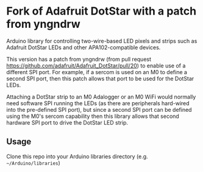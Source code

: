 # Fork of Adafruit DotStar with a patch from yngndrw

Arduino library for controlling two-wire-based LED pixels and strips such as Adafruit DotStar LEDs and other APA102-compatible devices.

This version has a patch from yngndrw (from pull request https://github.com/adafruit/Adafruit_DotStar/pull/20) to enable use of a different SPI port.  For example, if a sercom is used on an M0 to define a second SPI port, then this patch allows that port to be used for the DotStar LEDs.

Attaching a DotStar strip to an M0 Adalogger or an M0 WiFi would normally need software SPI running the LEDs (as there are peripherals hard-wired into the pre-defined SPI port), but since a second SPI port can be defined using the M0's sercom capability then this library allows that second hardware SPI port to drive the DotStar LED strip.

## Usage

Clone this repo into your Arduino libraries directory (e.g. `~/Arduino/libraries`)

